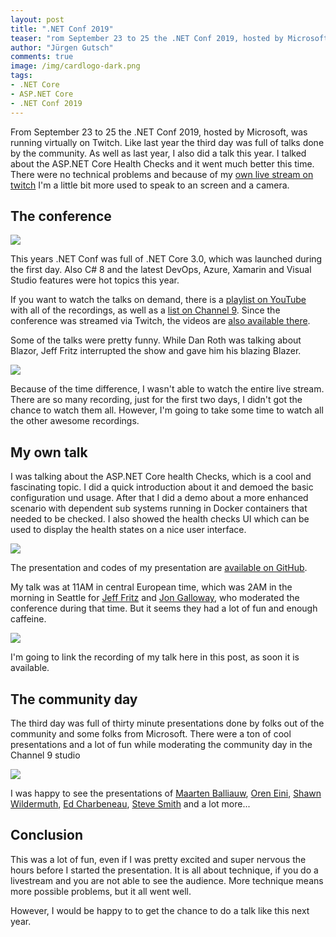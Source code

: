 ```yaml
---
layout: post
title: ".NET Conf 2019"
teaser: "rom September 23 to 25 the .NET Conf 2019, hosted by Microsoft, was running virtually on Twitch. Like last year the third day was full of talks done by the community. As well as last year, I also did a talk this year. This time I talked about the ASP.NET Core Health Checks."
author: "Jürgen Gutsch"
comments: true
image: /img/cardlogo-dark.png
tags: 
- .NET Core
- ASP.NET Core
- .NET Conf 2019
---
```


From September 23 to 25 the .NET Conf 2019, hosted by Microsoft, was running virtually on Twitch. Like last year the third day was full of talks done by the community. As well as last year, I also did a talk this year. I talked about the ASP.NET Core Health Checks and it went much better this time. There were no technical problems and because of my [own live stream on twitch](https://www.twitch.tv/juergengutsch) I'm a little bit more used to speak to an screen and a camera.

## The conference

![]({{site.baseurl}}/img/dotnetconf2019/dnetconf.jpg)

This years .NET Conf was full of .NET Core 3.0, which was launched during the first day. Also C# 8 and the latest DevOps, Azure, Xamarin and Visual Studio features were hot topics this year.

If you want to watch the talks on demand, there is a [playlist on YouTube](https://www.youtube.com/playlist?list=PLReL099Y5nRd04p81Q7p5TtyjCrj9tz1t) with all of the recordings, as well as a [list on Channel 9](https://channel9.msdn.com/Events/dotnetConf/NET-Conf-2019). Since the conference was streamed via Twitch, the videos are [also available there](https://www.twitch.tv/visualstudio/videos).

Some of the talks were pretty funny. While Dan Roth was talking about Blazor, Jeff Fritz interrupted the show and gave him his blazing Blazer.

![]({{site.baseurl}}/img/dotnetconf2019/blazingblazor.jpg)

Because of the time difference, I wasn't able to watch the entire live stream. There are so many recording, just for the first two days, I didn't got the chance to watch them all. However, I'm going to take some time to watch all the other awesome recordings.

## My own talk

I was talking about the ASP.NET Core health Checks, which is a cool and fascinating topic. I did a quick introduction about it and demoed the basic configuration und usage. After that I did a demo about a more enhanced scenario with dependent sub systems running in Docker containers that needed to be checked. I also showed the health checks UI which can be used to display the health states on a nice user interface.

![]({{site.baseurl}}/img/dotnetconf2019/docker.jpg)

The presentation and codes of my presentation are [available on GitHub](https://github.com/Xabaril/AspNetCore.Diagnostics.HealthChecks). 

My talk was at 11AM in central European time, which was 2AM in the morning in Seattle for [Jeff Fritz](https://twitter.com/csharpfritz) and [Jon Galloway](https://twitter.com/jongalloway), who moderated the conference during that time. But it seems they had a lot of fun and enough caffeine.

![]({{site.baseurl}}/img/dotnetconf2019/cu.jpg)

I'm going to link the recording of my talk here in this post, as soon it is available.

## The community day 

The third day was full of thirty minute presentations done by folks out of the community and some folks from Microsoft. There were a ton of cool presentations and a lot of fun while moderating the community day in the Channel 9 studio

![]({{site.baseurl}}/img/dotnetconf2019/jeff-and-jon2.jpg)

I was happy to see the presentations of [Maarten Balliauw](https://twitter.com/maartenballiauw), [Oren Eini](https://twitter.com/ayende), [Shawn Wildermuth](https://twitter.com/shawnwildermuth), [Ed Charbeneau](https://twitter.com/EdCharbeneau), [Steve Smith](https://twitter.com/ardalis) and a lot more...

## Conclusion

This was a lot of fun, even if I was pretty excited and super nervous the hours before I started the presentation. It is all about technique, if you do a livestream and you are not able to see the audience. More technique means more possible problems, but it all went well.

However, I would be happy to to get the chance to do a talk like this next year.